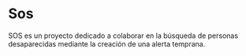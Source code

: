 # Sos
SOS es un proyecto dedicado a colaborar en la búsqueda de personas desaparecidas mediante la creación de una alerta temprana.
